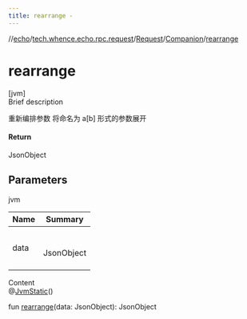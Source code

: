 ```yaml
---
title: rearrange -
---
```

//[echo](../../../index.md)/[tech.whence.echo.rpc.request](../../index.md)/[Request](../index.md)/[Companion](index.md)/[rearrange](rearrange.md)



# rearrange  
[jvm]  
Brief description  


重新编排参数 将命名为 a\[b\] 形式的参数展开



#### Return  


JsonObject



## Parameters  
  
jvm  
  
|  Name|  Summary| 
|---|---|
| data| <br><br>JsonObject<br><br>
  
  
Content  
@[JvmStatic](https://kotlinlang.org/api/latest/jvm/stdlib/kotlin.jvm/-jvm-static/index.html)()  
  
fun [rearrange](rearrange.md)(data: JsonObject): JsonObject  



